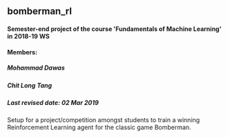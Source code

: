 ## bomberman_rl

#### Semester-end project of the course 'Fundamentals of Machine Learning' in 2018-19 WS

#### Members:
##### Mohammad Dawas
##### Chit Long Tang

##### Last revised date: 02 Mar 2019

Setup for a project/competition amongst students to train a winning Reinforcement Learning agent for the classic game Bomberman.
